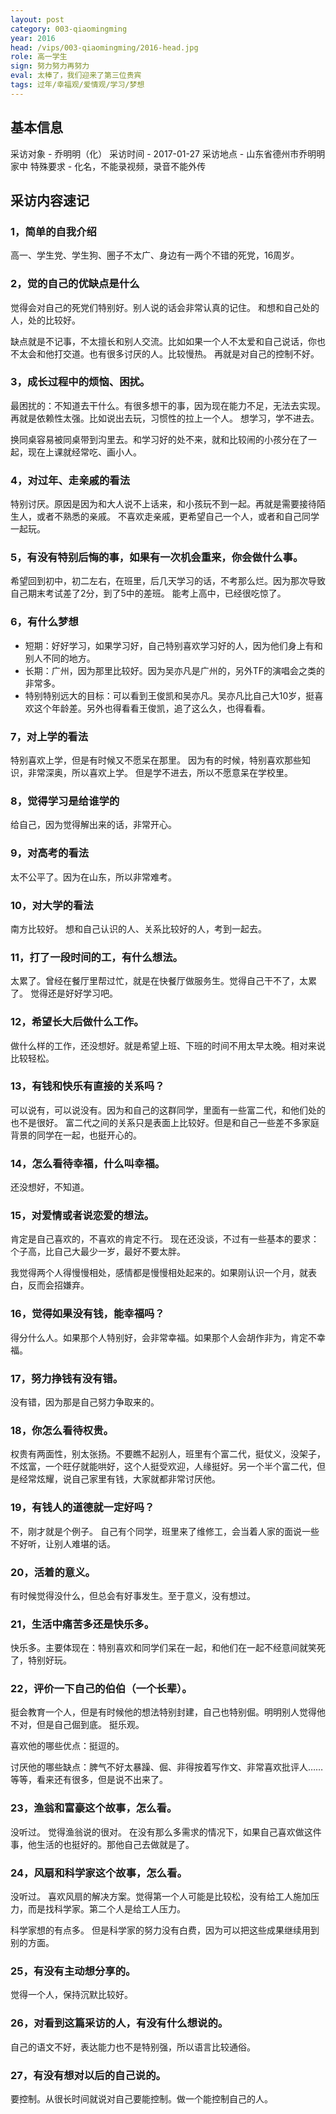 ```yaml
---
layout: post
category: 003-qiaomingming
year: 2016
head: /vips/003-qiaomingming/2016-head.jpg
role: 高一学生
sign: 努力努力再努力
eval: 太棒了，我们迎来了第三位贵宾
tags: 过年/幸福观/爱情观/学习/梦想
---
```


## 基本信息

采访对象 - 乔明明（化）
采访时间 - 2017-01-27
采访地点 - 山东省德州市乔明明家中
特殊要求 - 化名，不能录视频，录音不能外传

## 采访内容速记

### 1，简单的自我介绍
高一、学生党、学生狗、圈子不太广、身边有一两个不错的死党，16周岁。

### 2，觉的自己的优缺点是什么
觉得会对自己的死党们特别好。别人说的话会非常认真的记住。
和想和自己处的人，处的比较好。

缺点就是不记事，不太擅长和别人交流。比如如果一个人不太爱和自己说话，你也不太会和他打交道。也有很多讨厌的人。比较慢热。
再就是对自己的控制不好。

### 3，成长过程中的烦恼、困扰。
最困扰的：不知道去干什么。有很多想干的事，因为现在能力不足，无法去实现。
再就是依赖性太强。比如说出去玩，习惯性的拉上一个人。
想学习，学不进去。

换同桌容易被同桌带到沟里去。和学习好的处不来，就和比较闹的小孩分在了一起，现在上课就经常吃、画小人。

### 4，对过年、走亲戚的看法
特别讨厌。原因是因为和大人说不上话来，和小孩玩不到一起。再就是需要接待陌生人，或者不熟悉的亲戚。
不喜欢走亲戚，更希望自己一个人，或者和自己同学一起玩。

### 5，有没有特别后悔的事，如果有一次机会重来，你会做什么事。
希望回到初中，初二左右，在班里，后几天学习的话，不考那么烂。因为那次导致自己期末考试差了2分，到了5中的差班。
能考上高中，已经很吃惊了。

### 6，有什么梦想
- 短期：好好学习，如果学习好，自己特别喜欢学习好的人，因为他们身上有和别人不同的地方。
- 长期：广州，因为那里比较好。因为吴亦凡是广州的，另外TF的演唱会之类的非常多。
- 特别特别远大的目标：可以看到王俊凯和吴亦凡。吴亦凡比自己大10岁，挺喜欢这个年龄差。另外也得看看王俊凯，追了这么久，也得看看。

### 7，对上学的看法
特别喜欢上学，但是有时候又不愿呆在那里。
因为有的时候，特别喜欢那些知识，非常深奥，所以喜欢上学。
但是学不进去，所以不愿意呆在学校里。

### 8，觉得学习是给谁学的
给自己，因为觉得解出来的话，非常开心。

### 9，对高考的看法
太不公平了。因为在山东，所以非常难考。

### 10，对大学的看法
南方比较好。
想和自己认识的人、关系比较好的人，考到一起去。

### 11，打了一段时间的工，有什么想法。
太累了。曾经在餐厅里帮过忙，就是在快餐厅做服务生。觉得自己干不了，太累了。
觉得还是好好学习吧。

### 12，希望长大后做什么工作。
做什么样的工作，还没想好。就是希望上班、下班的时间不用太早太晚。相对来说比较轻松。

### 13，有钱和快乐有直接的关系吗？
可以说有，可以说没有。因为和自己的这群同学，里面有一些富二代，和他们处的也不是很好。
富二代之间的关系只是表面上比较好。但是和自己一些差不多家庭背景的同学在一起，也挺开心的。

### 14，怎么看待幸福，什么叫幸福。
还没想好，不知道。

### 15，对爱情或者说恋爱的想法。
肯定是自己喜欢的，不喜欢的肯定不行。
现在还没谈，不过有一些基本的要求：个子高，比自己大最少一岁，最好不要太胖。

我觉得两个人得慢慢相处，感情都是慢慢相处起来的。如果刚认识一个月，就表白，反而会招嫌弃。

### 16，觉得如果没有钱，能幸福吗？
得分什么人。如果那个人特别好，会非常幸福。如果那个人会胡作非为，肯定不幸福。

### 17，努力挣钱有没有错。
没有错，因为那是自己努力争取来的。

### 18，你怎么看待权贵。
权贵有两面性，别太张扬。不要瞧不起别人，班里有个富二代，挺仗义，没架子，不炫富，一个旺仔就能哄好，这个人挺受欢迎，人缘挺好。另一个半个富二代，但是经常炫耀，说自己家里有钱，大家就都非常讨厌他。

### 19，有钱人的道德就一定好吗？
不，刚才就是个例子。
自己有个同学，班里来了维修工，会当着人家的面说一些不好听，让别人难堪的话。

### 20，活着的意义。
有时候觉得没什么，但总会有好事发生。至于意义，没有想过。

### 21，生活中痛苦多还是快乐多。
快乐多。主要体现在：特别喜欢和同学们呆在一起，和他们在一起不经意间就笑死了，特别好玩。

### 22，评价一下自己的伯伯（一个长辈）。
挺会教育一个人，但是有时候他的想法特别封建，自己也特别倔。明明别人觉得他不对，但是自己倔到底。
挺乐观。

喜欢他的哪些优点：挺逗的。

讨厌他的哪些缺点：脾气不好太暴躁、倔、非得按着写作文、非常喜欢批评人……等等，看来还有很多，但是说不出来了。

### 23，渔翁和富豪这个故事，怎么看。
没听过。 觉得渔翁说的很对。
在没有那么多需求的情况下，如果自己喜欢做这件事，他生活的也挺好的。那他自己去做就是了。

### 24，风扇和科学家这个故事，怎么看。
没听过。 喜欢风扇的解决方案。觉得第一个人可能是比较松，没有给工人施加压力，而是找科学家。第二个人是给工人压力。

科学家想的有点多。 但是科学家的努力没有白费，因为可以把这些成果继续用到别的方面。

### 25，有没有主动想分享的。
觉得一个人，保持沉默比较好。

### 26，对看到这篇采访的人，有没有什么想说的。
自己的语文不好，表达能力也不是特别强，所以语言比较通俗。

### 27，有没有想对以后的自己说的。
要控制。从很长时间就说对自己要能控制。做一个能控制自己的人。
